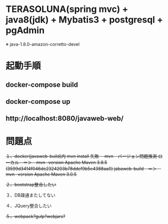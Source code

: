 # TERASOLUNA(spring mvc) + java8(jdk) + Mybatis3 + postgresql + pgAdmin
※ java-1.8.0-amazon-corretto-devel

# 起動手順

## docker-compose build

## docker-compose up

## http://localhost:8080/javaweb-web/


# 問題点
~~１、docker(javaweb-build)内 mvn install 失敗　
mvn　バージョン問題推測
ローカル　＝＞　mvn -version
Apache Maven 3.8.5 (3599d3414f046de2324203b78ddcf9b5e4388aa0)
jabaweb-build　＝＞　mvn -version
Apache Maven 3.0.5~~

~~２、bootstrap整合したい~~

３、DB疎通またしてない

４、JQuery整合したい

~~５、webpack?gulp?webjars?~~


